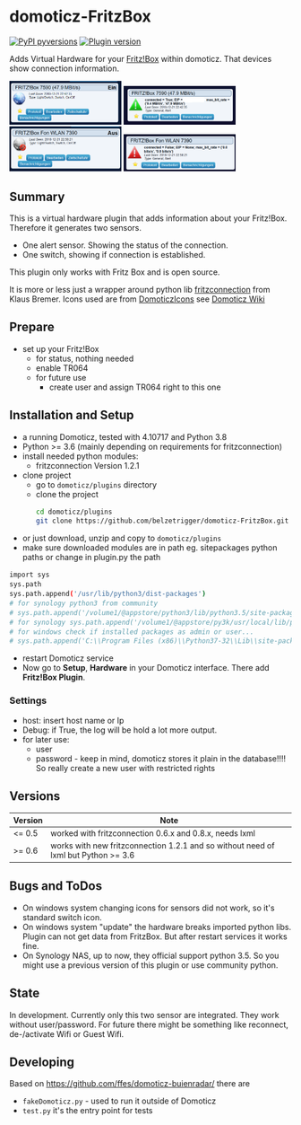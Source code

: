 # domoticz-FritzBox
[![PyPI pyversions](https://img.shields.io/badge/python-3.6%20|%203.7%20|%203.8-blue.svg)]() [![Plugin version](https://img.shields.io/badge/version-0.6.0-red.svg)](https://github.com/belzetrigger/domoticz-FritzPresence/branches/)

Adds Virtual Hardware for your [Fritz!Box](https://en.avm.de/, 'Fritz!Box are quite famous router from avm') within domoticz. That devices show connection information.



<img src='https://github.com/belzetrigger/domoticz-FritzBox/raw/master/resources/switch_fb_on.PNG' width="200" alt="switch device - ON">

<img  src='https://github.com/belzetrigger/domoticz-FritzBox/raw/master/resources/alert_fb_ok.png' width="200" alt="alert device - ok">

<img  src='https://github.com/belzetrigger/domoticz-FritzBox/raw/master/resources/switch_fb_off.PNG' width="200" alt="switch device off">

<img  src='https://github.com/belzetrigger/domoticz-FritzBox/raw/master/resources/alert_fb_alarm.png' width="200" alt="alarm device Showing alarm">

## Summary
This is a virtual hardware plugin that adds information about your Fritz!Box. 
Therefore it generates two sensors. 
* One alert sensor. Showing the status of the connection. 
* One switch, showing if connection is established.

This plugin only works with Fritz Box and is open source.

It is more or less just a wrapper around python lib [fritzconnection](https://github.com/kbr/fritzconnection) from Klaus Bremer.
Icons used are from [DomoticzIcons](https://drive.google.com/folderview?id=0B-ZLFoCiqzMRSkFaaWdHV1Qxbm8&usp=sharing) see [Domoticz Wiki](https://www.domoticz.com/wiki/Custom_icons_for_webinterface)


## Prepare
- set up your Fritz!Box
  - for status, nothing needed
  - enable TR064
  - for future use
    - create user and assign TR064 right to this one
 
  
## Installation and Setup
- a running Domoticz, tested with 4.10717 and Python 3.8
- Python >= 3.6 (mainly depending on requirements for fritzconnection)
- install needed python modules:
   - fritzconnection Version 1.2.1
- clone project
    - go to `domoticz/plugins` directory 
    - clone the project
        ```bash
        cd domoticz/plugins
        git clone https://github.com/belzetrigger/domoticz-FritzBox.git
        ```
- or just download, unzip and copy to `domoticz/plugins` 
- make sure downloaded modules are in path eg. sitepackages python paths or change in plugin.py the path
```bash
import sys
sys.path
sys.path.append('/usr/lib/python3/dist-packages')
# for synology python3 from community
# sys.path.append('/volume1/@appstore/python3/lib/python3.5/site-packages')
# for synology sys.path.append('/volume1/@appstore/py3k/usr/local/lib/python3.5/site-packages')
# for windows check if installed packages as admin or user...
# sys.path.append('C:\\Program Files (x86)\\Python37-32\\Lib\\site-packages')
```
- restart Domoticz service
- Now go to **Setup**, **Hardware** in your Domoticz interface. There add
**Fritz!Box Plugin**.
### Settings
   - host: insert host name or Ip
   - Debug: if True, the log will be hold a lot more output.
   - for later use:
     - user
     - password - keep in mind, domoticz stores it plain in the database!!!!
       So really create a new user with restricted rights
   
## Versions
| Version | Note                                                                               |
| ------- | ---------------------------------------------------------------------------------- |
| <= 0.5  | worked with fritzconnection 0.6.x and 0.8.x, needs lxml                            |
| \>= 0.6 | works with new fritzconnection 1.2.1 and so without need of lxml but Python >= 3.6 |

## Bugs and ToDos
- On windows system changing icons for sensors did not work, so it's standard switch icon.
- On windows system "update" the hardware breaks imported python libs. Plugin can not get data from FritzBox. But after restart services it works fine.
- On Synology NAS, up to now, they official support python 3.5. So you might use a previous version of this plugin or use community python.

## State
In development. Currently only this two sensor are integrated. They work without user/password. For future there might be something like reconnect, de-/activate Wifi or Guest Wifi.

## Developing
Based on https://github.com/ffes/domoticz-buienradar/ there are
 -  `fakeDomoticz.py` - used to run it outside of Domoticz
 -  `test.py` it's the entry point for tests




